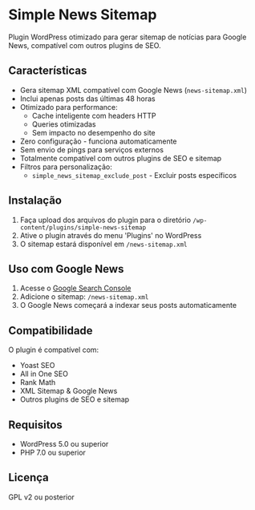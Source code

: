 # Simple News Sitemap

Plugin WordPress otimizado para gerar sitemap de notícias para Google News, compatível com outros plugins de SEO.

## Características

- Gera sitemap XML compatível com Google News (`news-sitemap.xml`)
- Inclui apenas posts das últimas 48 horas
- Otimizado para performance:
  - Cache inteligente com headers HTTP
  - Queries otimizadas
  - Sem impacto no desempenho do site
- Zero configuração - funciona automaticamente
- Sem envio de pings para serviços externos
- Totalmente compatível com outros plugins de SEO e sitemap
- Filtros para personalização:
  - `simple_news_sitemap_exclude_post` - Excluir posts específicos

## Instalação

1. Faça upload dos arquivos do plugin para o diretório `/wp-content/plugins/simple-news-sitemap`
2. Ative o plugin através do menu 'Plugins' no WordPress
3. O sitemap estará disponível em `/news-sitemap.xml`

## Uso com Google News

1. Acesse o [Google Search Console](https://search.google.com/search-console)
2. Adicione o sitemap: `/news-sitemap.xml`
3. O Google News começará a indexar seus posts automaticamente

## Compatibilidade

O plugin é compatível com:
- Yoast SEO
- All in One SEO
- Rank Math
- XML Sitemap & Google News
- Outros plugins de SEO e sitemap

## Requisitos

- WordPress 5.0 ou superior
- PHP 7.0 ou superior

## Licença

GPL v2 ou posterior
